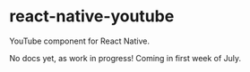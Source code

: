# react-native-youtube
YouTube component for React Native.


No docs yet, as work in progress! Coming in first week of July.
